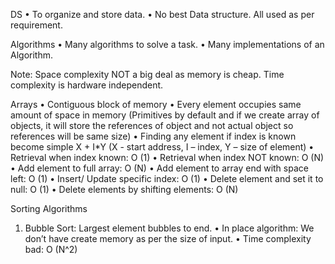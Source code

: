 DS
•	To organize and store data.
•	No best Data structure. All used as per requirement.

Algorithms
•	Many algorithms to solve a task.
•	Many implementations of an Algorithm.

Note: Space complexity NOT a big deal as memory is cheap. Time complexity is hardware independent.

Arrays
•	Contiguous block of memory
•	Every element occupies same amount of space in memory (Primitives by default and if we create array of objects, it will store the references of object and not actual object so references will be same size)
•	Finding any element if index is known become simple X + I*Y (X - start address, I – index, Y – size of element)
•	Retrieval when index known: O (1)
•	Retrieval when index NOT known: O (N)
•	Add element to full array: O (N)
•	Add element to array end with space left: O (1)
•	Insert/ Update specific index: O (1)
•	Delete element and set it to null: O (1)
•	Delete elements by shifting elements: O (N)


Sorting Algorithms
1.	Bubble Sort: Largest element bubbles to end.
•	In place algorithm: We don’t have create memory as per the size of input.
•	Time complexity bad: O (N^2)
